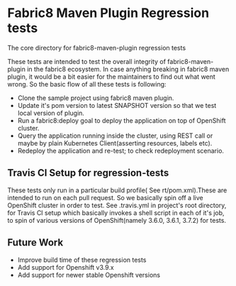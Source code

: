 # Fabric8 Maven Plugin Regression tests

The core directory for fabric8-maven-plugin regression tests

These tests are intended to test the overall integrity of fabric8-maven-
plugin in the fabric8 ecosystem. In case anything breaking in fabric8 
maven plugin, it would be a bit easier for the maintainers to find out
 what went wrong. So the basic flow of all these tests is following:

* Clone the sample project using fabric8 maven plugin.
* Update it's pom version to latest SNAPSHOT version so that we test 
  local version of plugin.
* Run a fabric8:deploy goal to deploy the application on top of 
  OpenShift cluster.
* Query the application running inside the cluster, using REST call 
  or maybe by plain Kubernetes Client(asserting resources, labels etc).
* Redeploy the application and re-test; to check redeployment scenario.

## Travis CI Setup for regression-tests
These tests only run in a particular build profile( See rt/pom.xml).These
 are intended to run on each pull request. So we basically spin off a 
 live OpenShift cluster in order to test. See .travis.yml in project's
root directory, for Travis CI setup which basically invokes a shell script
in each of it's job, to spin of various versions of OpenShift(namely 3.6.0,
3.6.1, 3.7.2) for tests.

## Future Work
* Improve build time of these regression tests
* Add support for Openshift v3.9.x
* Add support for newer stable Openshift versions
